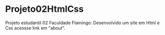 # Projeto02HtmlCss
Projeto estudantil 02 Faculdade Flamingo:
Desenvolvido um site em Html e Css acessse link em "about".
